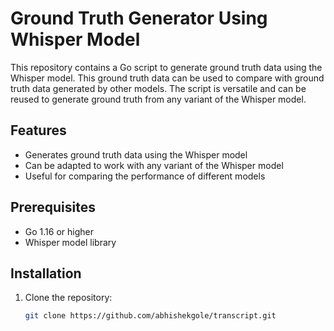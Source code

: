 # Ground Truth Generator Using Whisper Model

This repository contains a Go script to generate ground truth data using the Whisper model. This ground truth data can be used to compare with ground truth data generated by other models. The script is versatile and can be reused to generate ground truth from any variant of the Whisper model.

## Features

- Generates ground truth data using the Whisper model
- Can be adapted to work with any variant of the Whisper model
- Useful for comparing the performance of different models

## Prerequisites

- Go 1.16 or higher
- Whisper model library

## Installation

1. Clone the repository:

   ```bash
   git clone https://github.com/abhishekgole/transcript.git
